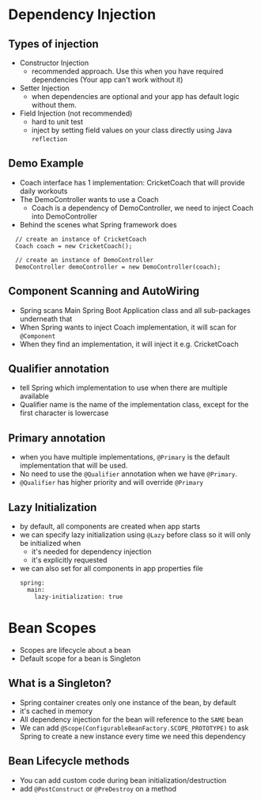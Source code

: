 # Dependency Injection

## Types of injection
- Constructor Injection
  - recommended approach. Use this when  you have required dependencies (Your app can't work without it)
- Setter Injection
  - when dependencies are optional and your app has default logic without them.
- Field Injection (not recommended)
  - hard to unit test
  - inject by setting field values on your class directly using Java `reflection`
  
## Demo Example
- Coach interface has 1 implementation: CricketCoach that will provide daily workouts
- The DemoController wants to use a Coach
  - Coach is a dependency of DemoController, we need to inject Coach into DemoController
- Behind the scenes what Spring framework does
```
  // create an instance of CricketCoach
  Coach coach = new CricketCoach(); 
  
  // create an instance of DemoController
  DemoController demoController = new DemoController(coach); 
```

## Component Scanning and AutoWiring
- Spring scans Main Spring Boot Application class and all sub-packages underneath that
- When Spring wants to inject Coach implementation, it will scan for `@Component`
- When they find an implementation, it will inject it e.g. CricketCoach

## Qualifier annotation
- tell Spring which implementation to use when there are multiple available
- Qualifier name is the name of the implementation class, except for the first character is lowercase

## Primary annotation
- when you have multiple implementations, `@Primary` is the default implementation that will be used.
- No need to use the `@Qualifier` annotation when we have `@Primary`.
- `@Qualifier` has higher priority and will override `@Primary`

## Lazy Initialization
- by default, all components are created when app starts
- we can specify lazy initialization using `@Lazy` before class so it will only be initialized when
  - it's needed for dependency injection
  - it's explicitly requested
- we can also set for all components in app properties file
  ```
  spring:
    main:
      lazy-initialization: true
  ```
  
# Bean Scopes
- Scopes are lifecycle about a bean
- Default scope for a bean is Singleton

## What is a Singleton?
- Spring container creates only one instance of the bean, by default
- it's cached in memory
- All dependency injection for the bean will reference to the `SAME` bean
- We can add `@Scope(ConfigurableBeanFactory.SCOPE_PROTOTYPE)` to ask Spring to create a new instance every time we need this dependency

## Bean Lifecycle methods
- You can add custom code during bean initialization/destruction
- add `@PostConstruct` or `@PreDestroy` on a method
